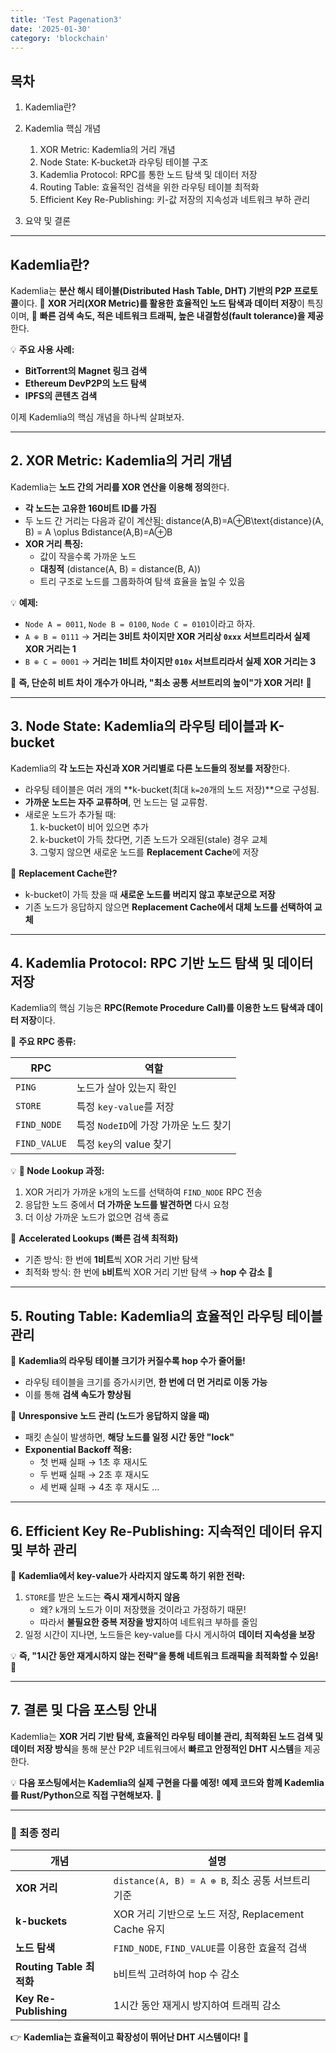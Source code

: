 ```yaml
---
title: 'Test Pagenation3'
date: '2025-01-30'
category: 'blockchain'
---
```


## **목차**

1. Kademlia란?

2. Kademlia 핵심 개념
   1) XOR Metric: Kademlia의 거리 개념
   2) Node State: K-bucket과 라우팅 테이블 구조
   3) Kademlia Protocol: RPC를 통한 노드 탐색 및 데이터 저장
   4) Routing Table: 효율적인 검색을 위한 라우팅 테이블 최적화
   5) Efficient Key Re-Publishing: 키-값 저장의 지속성과 네트워크 부하 관리

3. 요약 및 결론

---

## Kademlia란?

Kademlia는 **분산 해시 테이블(Distributed Hash Table, DHT) 기반의 P2P 프로토콜**이다.
📌 **XOR 거리(XOR Metric)를 활용한 효율적인 노드 탐색과 데이터 저장**이 특징이며,
📌 **빠른 검색 속도, 적은 네트워크 트래픽, 높은 내결함성(fault tolerance)을 제공**한다.

💡 **주요 사용 사례:**

- **BitTorrent의 Magnet 링크 검색**
- **Ethereum DevP2P의 노드 탐색**
- **IPFS의 콘텐츠 검색**

이제 Kademlia의 핵심 개념을 하나씩 살펴보자.

---

## **2. XOR Metric: Kademlia의 거리 개념**

Kademlia는 **노드 간의 거리를 XOR 연산을 이용해 정의**한다.

- **각 노드는 고유한 160비트 ID를 가짐**
- 두 노드 간 거리는 다음과 같이 계산됨: distance(A,B)=A⊕B\text{distance}(A, B) = A \oplus Bdistance(A,B)=A⊕B
- **XOR 거리 특징:**
    - 값이 작을수록 가까운 노드
    - **대칭적** (distance(A, B) = distance(B, A))
    - 트리 구조로 노드를 그룹화하여 탐색 효율을 높일 수 있음

💡 **예제:**

- `Node A = 0011`, `Node B = 0100`, `Node C = 0101`이라고 하자.
- `A ⊕ B = 0111` → **거리는 3비트 차이지만 XOR 거리상 `0xxx` 서브트리라서 실제 XOR 거리는 1**
- `B ⊕ C = 0001` → **거리는 1비트 차이지만 `010x` 서브트리라서 실제 XOR 거리는 3**

📌 **즉, 단순히 비트 차이 개수가 아니라, "최소 공통 서브트리의 높이"가 XOR 거리!** 🚀

---

## **3. Node State: Kademlia의 라우팅 테이블과 K-bucket**

Kademlia의 **각 노드는 자신과 XOR 거리별로 다른 노드들의 정보를 저장**한다.

- 라우팅 테이블은 여러 개의 **k-bucket(최대 `k=20`개의 노드 저장)**으로 구성됨.
- **가까운 노드는 자주 교류하며**, 먼 노드는 덜 교류함.
- 새로운 노드가 추가될 때:
    1. k-bucket이 비어 있으면 추가
    2. k-bucket이 가득 찼다면, 기존 노드가 오래된(stale) 경우 교체
    3. 그렇지 않으면 새로운 노드를 **Replacement Cache**에 저장

📌 **Replacement Cache란?**

- k-bucket이 가득 찼을 때 **새로운 노드를 버리지 않고 후보군으로 저장**
- 기존 노드가 응답하지 않으면 **Replacement Cache에서 대체 노드를 선택하여 교체**

---

## **4. Kademlia Protocol: RPC 기반 노드 탐색 및 데이터 저장**

Kademlia의 핵심 기능은 **RPC(Remote Procedure Call)를 이용한 노드 탐색과 데이터 저장**이다.

📌 **주요 RPC 종류:**

|RPC|역할|
|---|---|
|`PING`|노드가 살아 있는지 확인|
|`STORE`|특정 `key-value`를 저장|
|`FIND_NODE`|특정 `NodeID`에 가장 가까운 노드 찾기|
|`FIND_VALUE`|특정 `key`의 value 찾기|

💡 **📌 Node Lookup 과정:**

1. XOR 거리가 가까운 `k`개의 노드를 선택하여 `FIND_NODE` RPC 전송
2. 응답한 노드 중에서 **더 가까운 노드를 발견하면** 다시 요청
3. 더 이상 가까운 노드가 없으면 검색 종료

📌 **Accelerated Lookups (빠른 검색 최적화)**

- 기존 방식: 한 번에 **1비트**씩 XOR 거리 기반 탐색
- 최적화 방식: 한 번에 **`b`비트**씩 XOR 거리 기반 탐색 → **hop 수 감소** 🚀

---

## **5. Routing Table: Kademlia의 효율적인 라우팅 테이블 관리**

📌 **Kademlia의 라우팅 테이블 크기가 커질수록 hop 수가 줄어듦!**

- 라우팅 테이블을 크기를 증가시키면, **한 번에 더 먼 거리로 이동 가능**
- 이를 통해 **검색 속도가 향상됨**

📌 **Unresponsive 노드 관리 (노드가 응답하지 않을 때)**

- 패킷 손실이 발생하면, **해당 노드를 일정 시간 동안 "lock"**
- **Exponential Backoff 적용:**
    - 첫 번째 실패 → 1초 후 재시도
    - 두 번째 실패 → 2초 후 재시도
    - 세 번째 실패 → 4초 후 재시도 …

---

## **6. Efficient Key Re-Publishing: 지속적인 데이터 유지 및 부하 관리**

📌 **Kademlia에서 key-value가 사라지지 않도록 하기 위한 전략:**

1. `STORE`를 받은 노드는 **즉시 재게시하지 않음**
    - 왜? `k`개의 노드가 이미 저장했을 것이라고 가정하기 때문!
    - 따라서 **불필요한 중복 저장을 방지**하여 네트워크 부하를 줄임
2. 일정 시간이 지나면, 노드들은 key-value를 다시 게시하여 **데이터 지속성을 보장**

💡 **즉, "1시간 동안 재게시하지 않는 전략"을 통해 네트워크 트래픽을 최적화할 수 있음!** 🚀

---

## **7. 결론 및 다음 포스팅 안내**

Kademlia는 **XOR 거리 기반 탐색, 효율적인 라우팅 테이블 관리, 최적화된 노드 검색 및 데이터 저장 방식**을 통해
분산 P2P 네트워크에서 **빠르고 안정적인 DHT 시스템**을 제공한다.

💡 **다음 포스팅에서는 Kademlia의 실제 구현을 다룰 예정!**
**예제 코드와 함께 Kademlia를 Rust/Python으로 직접 구현해보자.** 🚀

---

### **🎯 최종 정리**

|개념|설명|
|---|---|
|**XOR 거리**|`distance(A, B) = A ⊕ B`, 최소 공통 서브트리 기준|
|**k-buckets**|XOR 거리 기반으로 노드 저장, Replacement Cache 유지|
|**노드 탐색**|`FIND_NODE`, `FIND_VALUE`를 이용한 효율적 검색|
|**Routing Table 최적화**|`b`비트씩 고려하여 hop 수 감소|
|**Key Re-Publishing**|1시간 동안 재게시 방지하여 트래픽 감소|

👉 **Kademlia는 효율적이고 확장성이 뛰어난 DHT 시스템이다!** 🚀
